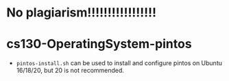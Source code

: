 # No plagiarism!!!!!!!!!!!!!!!!!
# cs130-OperatingSystem-pintos
* `pintos-install.sh` can be used to install and configure pintos on Ubuntu 16/18/20, but 20 is not recommended.
